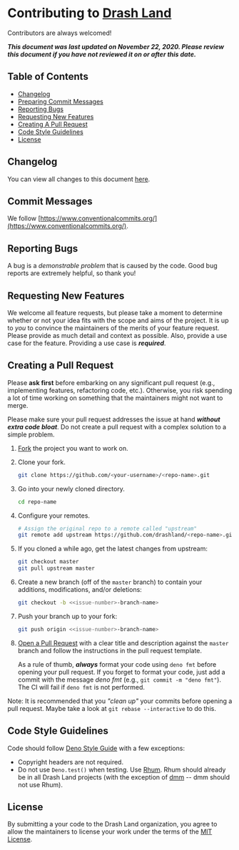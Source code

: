 # Contributing to [Drash Land](https://github.com/drashland/)

Contributors are always welcomed!

___This document was last updated on November 22, 2020. Please review this document if you have not reviewed it on or after this date.___

## Table of Contents

* [Changelog](#changelog)
* [Preparing Commit Messages](#preparing-commit-messages)
* [Reporting Bugs](#reporting-bugs)
* [Requesting New Features](#requesting-new-features)
* [Creating A Pull Request](#creating-a-pull-request)
* [Code Style Guidelines](#code-style-guidelines)
* [License](#license)

## Changelog

You can view all changes to this document [here](https://github.com/drashland/.github/commits/master/CONTRIBUTING.md).

## Commit Messages

We follow [https://www.conventionalcommits.org/](https://www.conventionalcommits.org/).

## Reporting Bugs

A bug is a *demonstrable problem* that is caused by the code. Good bug reports are extremely helpful, so thank you!

## Requesting New Features

We welcome all feature requests, but please take a moment to determine whether or not your idea fits with the scope and aims of the project. It is up to *you* to convince the maintainers of the merits of your feature request. Please provide as much detail and context as possible. Also, provide a use case for the feature. Providing a use case is ___required___.

## Creating a Pull Request

Please **ask first** before embarking on any significant pull request (e.g., implementing features, refactoring code, etc.). Otherwise, you risk spending a lot of time working on something that the maintainers might not want to merge.

Please make sure your pull request addresses the issue at hand ___without extra code bloat___. Do not create a pull request with a complex solution to a simple problem.

1. [Fork](https://help.github.com/articles/fork-a-repo/) the project you want to work on.
2. Clone your fork.
    ```bash
    git clone https://github.com/<your-username>/<repo-name>.git
    ```
3. Go into your newly cloned directory.
    ```bash
    cd repo-name
    ```
4. Configure your remotes.
    ```bash
    # Assign the original repo to a remote called "upstream"
    git remote add upstream https://github.com/drashland/<repo-name>.git
    ```
5. If you cloned a while ago, get the latest changes from upstream:
    ```bash
    git checkout master
    git pull upstream master
    ```
6. Create a new branch (off of the `master` branch) to contain your additions, modifications, and/or deletions:
    ```bash
    git checkout -b <<issue-number>-branch-name>
    ```
7. Push your branch up to your fork:
    ```bash
    git push origin <<issue-number>-branch-name>
    ```
8. [Open a Pull Request](https://help.github.com/articles/about-pull-requests/) with a clear title and description against the `master` branch and follow the instructions in the pull request template.

    As a rule of thumb, ___always___ format your code using `deno fmt` before opening your pull request. If you forget to format your code, just add a commit with the message *deno fmt* (e.g., `git commit -m "deno fmt"`). The CI will fail if `deno fmt` is not performed.

Note: It is recommended that you *"clean up"* your commits before opening a pull request. Maybe take a look at `git rebase --interactive` to do this.

## Code Style Guidelines

Code should follow [Deno Style Guide](https://deno.land/manual/contributing/style_guide) with a few exceptions:

* Copyright headers are not required.
* Do not use `Deno.test()` when testing. Use [Rhum](https://github.com/drashland/rhum). Rhum should already be in all Drash Land projects (with the exception of [dmm](https://github.com/drashland/dmm) -- dmm should not use Rhum).

## License

By submitting a your code to the Drash Land organization, you agree to allow the maintainers to license your work under the terms of the [MIT License](./LICENSE).
